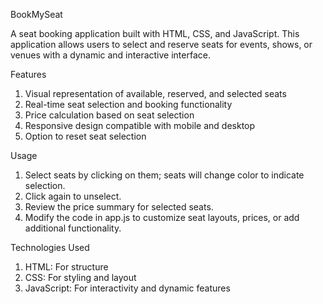 BookMySeat

A seat booking application built with HTML, CSS, and JavaScript. This application allows users to select and reserve seats for events, shows, or venues with a dynamic and interactive interface.

Features
1) Visual representation of available, reserved, and selected seats
2) Real-time seat selection and booking functionality
3) Price calculation based on seat selection
4) Responsive design compatible with mobile and desktop
5) Option to reset seat selection

Usage
1) Select seats by clicking on them; seats will change color to indicate selection.
2) Click again to unselect.
3) Review the price summary for selected seats.
4) Modify the code in app.js to customize seat layouts, prices, or add additional functionality.

Technologies Used
1) HTML: For structure
2) CSS: For styling and layout
3) JavaScript: For interactivity and dynamic features   
